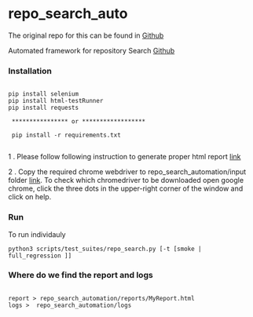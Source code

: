 # repo_search_auto

The original repo for this can be found in [Github](https://github.com/amrutha1098/repo_search_auto)

Automated framework for repository Search [Github](https://github.com/kesavan-rangan/repo-search)

### Installation

```console

pip install selenium
pip install html-testRunner
pip install requests

 **************** or ******************
 
 pip install -r requirements.txt
 
```
1 . Please follow following instruction to generate proper html report [link](https://stackoverflow.com/questions/71858651/attributeerror-htmltestresult-object-has-no-attribute-count-relevant-tb-lev)

2 . Copy the required chrome webdriver to repo_search_automation/input folder [link](https://chromedriver.chromium.org/downloads).
    To check which chromedriver to be downloaded open google chrome, click the three dots in the upper-right corner of the window and click on help.

### Run

To run individauly 

```console
python3 scripts/test_suites/repo_search.py [-t [smoke | full_regression ]] 

```

### Where do we find the report and logs 

```console

report > repo_search_automation/reports/MyReport.html
logs >  repo_search_automation/logs
```
